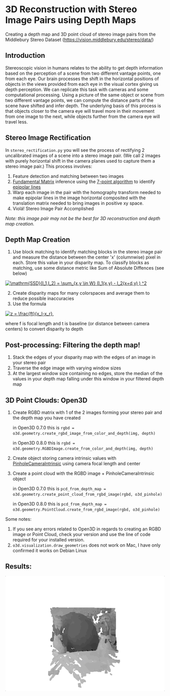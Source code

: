 # 3D Reconstruction with Stereo Image Pairs using Depth Maps
Creating a depth map and 3D point cloud of stereo image pairs from the Middlebury Stereo Dataset (https://vision.middlebury.edu/stereo/data/)

## Introduction
Stereoscopic vision in humans relates to the ability to get depth information based on the perception of a scene from two different vantage points, one 
from each eye. Our brain processes the shift in the horizontal positions of objects in the views provided from each eye in the visual cortex  giving us
depth perception. We can replicate this task with cameras and some computational processing. Using a picture of the same object or scene from two different 
vantage points, we can compute the distance parts of the scene have shifted and infer depth. The underlying basis of this process is that objects closer to 
the camera eye will travel more in their movement from one image to the next, while objects further from the camera eye will travel less.

## Stereo Image Rectification

In `stereo_rectification.py` you will see the process of rectifying 2 uncalibrated images of a scene into a stereo image pair. (We call 2 images with purely
horizontal shift in the camera planes used to capture them a stereo image pair.) This process involves:

1. Feature detection and matching between two images
2. [Fundamental Matrix](https://en.wikipedia.org/wiki/Fundamental_matrix_(computer_vision)) inference using the [7-point algorithm](https://www.cs.unc.edu/~marc/tutorial/node55.html) 
to identify [epipolar lines](https://en.wikipedia.org/wiki/Epipolar_geometry)
3. Warp each image in the pair with the homography transform needed to make epipolar lines in the image horizontal composited with the translation 
matrix needed to bring images in positive xy space.
4. Violá! Stereo Image Pair Accomplished

*Note: this image pair may not be the best for 3D reconstruction and depth map creation.*

## Depth Map Creation

1. Use block matching to identify matching blocks in the stereo image pair and measure the distance between the center 'x' (columnwise) pixel in each. Store this value in your disparity map.
To classify blocks as matching, use some distance metric like Sum of Absolute Diffences (see below)

<a href="https://www.codecogs.com/eqnedit.php?latex=\mathrm{SSD}(I_1,I_2)&space;=&space;\sum_{x,y&space;\in&space;W}&space;(I_1(x,y)&space;-&space;I_2(x&plus;d,y)&space;)&space;^2" target="_blank"><img src="https://latex.codecogs.com/gif.latex?\mathrm{SSD}(I_1,I_2)&space;=&space;\sum_{x,y&space;\in&space;W}&space;(I_1(x,y)&space;-&space;I_2(x&plus;d,y)&space;)&space;^2" title="\mathrm{SSD}(I_1,I_2) = \sum_{x,y \in W} (I_1(x,y) - I_2(x+d,y) ) ^2" /></a>

2. Create disparity maps for many colorspaces and average them to reduce possible inaccuracies
3. Use the formula 

<a href="https://www.codecogs.com/eqnedit.php?latex=z&space;=&space;\frac{ft}{x_l-x_r}," target="_blank"><img src="https://latex.codecogs.com/gif.latex?z&space;=&space;\frac{ft}{x_l-x_r}," title="z = \frac{ft}{x_l-x_r}," /></a>

where f is focal length and t is baseline (or distance between camera centers) to convert disparity to depth

## Post-processing: Filtering the depth map!

1. Stack the edges of your disparity map with the edges of an image in your stereo pair
2. Traverse the edge image with varying window sizes
3. At the largest window size containing no edges, store the median of the values in your depth map falling under this window in your filtered depth map

## 3D Point Clouds: Open3D

1. Create RGBD matrix with 1 of the 2 images forming your stereo pair and the depth map you have created

    in Open3D 0.7.0  this is 
    `rgbd = o3d.geometry.create_rgbd_image_from_color_and_depth(img, depth)`

    in Open3D 0.8.0 this is
    `rgbd = o3d.geometry.RGBDImage.create_from_color_and_depth(img, depth)`

2. Create object storing camera intrinsic values with [PinholeCameraIntrinsic](http://www.open3d.org/docs/release/python_api/open3d.camera.PinholeCameraIntrinsic.html) using camera focal length and center
3. Create a point cloud with the RGBD image + PinholeCameraIntrinsic object

    in Open3D 0.7.0  this is 
    `pcd_from_depth_map = o3d.geometry.create_point_cloud_from_rgbd_image(rgbd, o3d_pinhole)`

    in Open3D 0.8.0 this is
    `pcd_from_depth_map = o3d.geometry.PointCloud.create_from_rgbd_image(rgbd, o3d_pinhole)`

Some notes:

1. If you see any errors related to Open3D in regards to creating an RGBD image or Point Cloud, check your version and use the line of code required for your installed version.
2. `o3d.visualization.draw_geometries` does not work on Mac, I have only confirmed it works on Debian Linux

## Results:

![](https://github.com/cranberrymuffin/depth-mapping/blob/main/results/large_bowling.gif)
